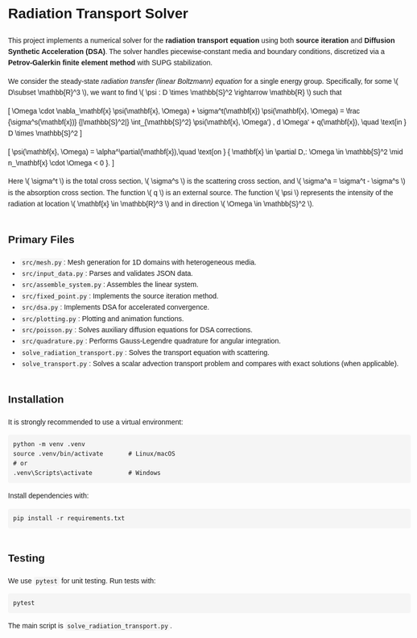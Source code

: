 <!DOCTYPE html>
<html lang="en">
<head>
  <meta charset="UTF-8">
  <title>Radiation Transport Solver</title>
  <script async src="https://cdn.jsdelivr.net/npm/mathjax@3/es5/tex-mml-chtml.js"></script>
  <style>
    body {
      max-width: 800px;
      margin: auto;
      font-family: Arial, sans-serif;
      line-height: 1.6;
    }
    h1, h2, h3 {
      margin-top: 2em;
    }
    code {
      background-color: #f5f5f5;
      padding: 2px 4px;
      border-radius: 4px;
    }
    pre {
      background-color: #f5f5f5;
      padding: 10px;
      border-radius: 4px;
      overflow-x: auto;
    }
  </style>
</head>
<body>

<h1>Radiation Transport Solver</h1>

<p>
This project implements a numerical solver for the <strong>radiation transport equation</strong> using both <strong>source iteration</strong> and <strong>Diffusion Synthetic Acceleration (DSA)</strong>. The solver handles piecewise-constant media and boundary conditions, discretized via a <strong>Petrov-Galerkin finite element method</strong> with SUPG stabilization.
</p>

<p>
We consider the steady-state <em>radiation transfer (linear Boltzmann) equation</em> for a single energy group.
Specifically, for some \( D\subset \mathbb{R}^3 \), we want to find \( \psi : D \times \mathbb{S}^2 \rightarrow \mathbb{R} \) such that
</p>

\[
\Omega \cdot \nabla_\mathbf{x} \psi(\mathbf{x}, \Omega) + \sigma^t(\mathbf{x}) \psi(\mathbf{x}, \Omega) = \frac {\sigma^s(\mathbf{x})} {|\mathbb{S}^2|} \int_{\mathbb{S}^2} \psi(\mathbf{x}, \Omega') \, d \Omega' + q(\mathbf{x}), \quad \text{in } D \times \mathbb{S}^2
\]

\[
\psi(\mathbf{x}, \Omega) =  \alpha^\partial(\mathbf{x}),\quad 
\text{on } \{ \mathbf{x} \in \partial D,\: \Omega \in \mathbb{S}^2 \mid n_\mathbf{x} \cdot \Omega < 0 \}.
\]

<p>
Here \( \sigma^t \) is the total cross section, \( \sigma^s \) is the scattering cross section, and \( \sigma^a = \sigma^t - \sigma^s \) is the absorption cross section. The function \( q \) is an external source. The function \( \psi \) represents the intensity of the radiation at location \( \mathbf{x} \in \mathbb{R}^3 \) and in direction \( \Omega \in \mathbb{S}^2 \).
</p>

<h2>Primary Files</h2>
<ul>
  <li><code>src/mesh.py</code>: Mesh generation for 1D domains with heterogeneous media.</li>
  <li><code>src/input_data.py</code>: Parses and validates JSON data.</li>
  <li><code>src/assemble_system.py</code>: Assembles the linear system.</li>
  <li><code>src/fixed_point.py</code>: Implements the source iteration method.</li>
  <li><code>src/dsa.py</code>: Implements DSA for accelerated convergence.</li>
  <li><code>src/plotting.py</code>: Plotting and animation functions.</li>
  <li><code>src/poisson.py</code>: Solves auxiliary diffusion equations for DSA corrections.</li>
  <li><code>src/quadrature.py</code>: Performs Gauss-Legendre quadrature for angular integration.</li>
  <li><code>solve_radiation_transport.py</code>: Solves the transport equation with scattering.</li>
  <li><code>solve_transport.py</code>: Solves a scalar advection transport problem and compares with exact solutions (when applicable).</li>
</ul>

<h2>Installation</h2>

<p>It is strongly recommended to use a virtual environment:</p>

<pre><code>python -m venv .venv
source .venv/bin/activate       # Linux/macOS
# or
.venv\Scripts\activate          # Windows
</code></pre>

<p>Install dependencies with:</p>

<pre><code>pip install -r requirements.txt
</code></pre>

<h2>Testing</h2>

<p>We use <code>pytest</code> for unit testing. Run tests with:</p>

<pre><code>pytest
</code></pre>

<p>The main script is <code>solve_radiation_transport.py</code>.</p>

</body>
</html>
